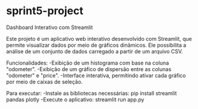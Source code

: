 # sprint5-project
Dashboard Interativo com Streamlit

Este projeto é um aplicativo web interativo desenvolvido com Streamlit, que permite visualizar dados por meio de gráficos dinâmicos. Ele possibilita a análise de um conjunto de dados carregado a partir de um arquivo CSV.

Funcionalidades:
-Exibição de um histograma com base na coluna "odometer".
-Exibição de um gráfico de dispersão entre as colunas "odometer" e "price".
-Interface interativa, permitindo ativar cada gráfico por meio de caixas de seleção.

Para executar:
-Instale as bibliotecas necessárias: pip install streamlit pandas plotly
-Execute o aplicativo: streamlit run app.py